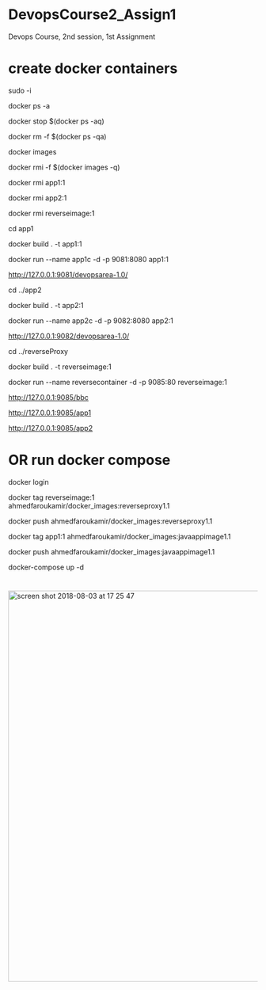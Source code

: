 # DevopsCourse2_Assign1
Devops Course, 2nd session, 1st Assignment

# create docker containers

sudo -i

docker ps -a

docker stop $(docker ps -aq)

docker rm -f $(docker ps -qa)

docker images

docker rmi -f $(docker images -q)

docker rmi app1:1

docker rmi app2:1

docker rmi reverseimage:1

cd app1

docker build . -t app1:1

docker run --name app1c -d -p 9081:8080 app1:1

http://127.0.0.1:9081/devopsarea-1.0/

cd ../app2

docker build . -t app2:1

docker run --name app2c -d -p 9082:8080 app2:1

http://127.0.0.1:9082/devopsarea-1.0/

cd ../reverseProxy

docker build . -t reverseimage:1

docker run --name reversecontainer -d -p 9085:80 reverseimage:1

http://127.0.0.1:9085/bbc

http://127.0.0.1:9085/app1

http://127.0.0.1:9085/app2

# OR run docker compose

docker login 

docker tag reverseimage:1 ahmedfaroukamir/docker_images:reverseproxy1.1

docker push ahmedfaroukamir/docker_images:reverseproxy1.1

docker tag app1:1 ahmedfaroukamir/docker_images:javaappimage1.1

docker push ahmedfaroukamir/docker_images:javaappimage1.1

docker-compose up -d

#

<img width="790" alt="screen shot 2018-08-03 at 17 25 47" src="https://user-images.githubusercontent.com/20526165/43651626-2b8037d0-9743-11e8-9040-ffd1bd969f58.png">
